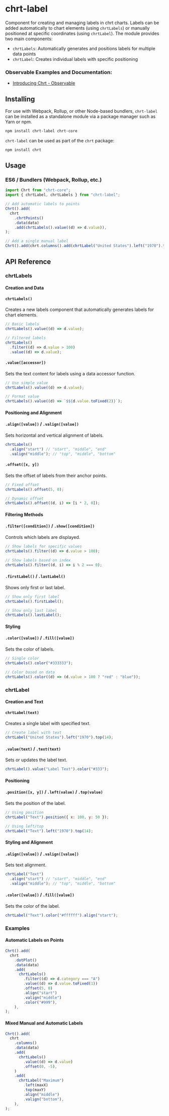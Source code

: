 # chrt-label

Component for creating and managing labels in chrt charts. Labels can be added automatically to chart elements (using `chrtLabels`) or manually positioned at specific coordinates (using `chrtLabel`). The module provides two main components:

- `chrtLabels`: Automatically generates and positions labels for multiple data points
- `chrtLabel`: Creates individual labels with specific positioning

### Observable Examples and Documentation:

- [Introducing Chrt - Observable](https://observablehq.com/@chrt/introducing-chrt?collection=@chrt/chrt)

## Installing

For use with Webpack, Rollup, or other Node-based bundlers, `chrt-label` can be installed as a standalone module via a package manager such as Yarn or npm.

```bash
npm install chrt-label chrt-core
```

`chrt-label` can be used as part of the `chrt` package:

```bash
npm install chrt
```

## Usage

### ES6 / Bundlers (Webpack, Rollup, etc.)

```js
import Chrt from "chrt-core";
import { chrtLabel, chrtLabels } from "chrt-label";

// Add automatic labels to points
Chrt().add(
  chrt
    .chrtPoints()
    .data(data)
    .add(chrtLabels().value((d) => d.value)),
);

// Add a single manual label
Chrt().add(chrt.columns().add(chrtLabel("United States").left("1970").top(14)));
```

## API Reference

### chrtLabels

#### Creation and Data

#### `chrtLabels()`

Creates a new labels component that automatically generates labels for chart elements.

```js
// Basic labels
chrtLabels().value((d) => d.value);

// Filtered labels
chrtLabels()
  .filter((d) => d.value > 100)
  .value((d) => d.value);
```

#### `.value([accessor])`

Sets the text content for labels using a data accessor function.

```js
// Use simple value
chrtLabels().value((d) => d.value);

// Format value
chrtLabels().value((d) => `$${d.value.toFixed(2)}`);
```

#### Positioning and Alignment

#### `.align([value])` / `.valign([value])`

Sets horizontal and vertical alignment of labels.

```js
chrtLabels()
  .align("start") // "start", "middle", "end"
  .valign("middle"); // "top", "middle", "bottom"
```

#### `.offset([x, y])`

Sets the offset of labels from their anchor points.

```js
// Fixed offset
chrtLabels().offset(5, 0);

// Dynamic offset
chrtLabels().offset((d, i) => [i * 2, 0]);
```

#### Filtering Methods

#### `.filter([condition])` / `.show([condition])`

Controls which labels are displayed.

```js
// Show labels for specific values
chrtLabels().filter((d) => d.value > 100);

// Show labels based on index
chrtLabels().filter((d, i) => i % 2 === 0);
```

#### `.firstLabel()` / `.lastLabel()`

Shows only first or last label.

```js
// Show only first label
chrtLabels().firstLabel();

// Show only last label
chrtLabels().lastLabel();
```

#### Styling

#### `.color([value])` / `.fill([value])`

Sets the color of labels.

```js
// Single color
chrtLabels().color("#333333");

// Color based on data
chrtLabels().color((d) => (d.value > 100 ? "red" : "blue"));
```

### chrtLabel

#### Creation and Text

#### `chrtLabel(text)`

Creates a single label with specified text.

```js
// Create label with text
chrtLabel("United States").left("1970").top(14);
```

#### `.value(text)` / `.text(text)`

Sets or updates the label text.

```js
chrtLabel().value("Label Text").color("#333");
```

#### Positioning

#### `.position([x, y])` / `.left(value)` / `.top(value)`

Sets the position of the label.

```js
// Using position
chrtLabel("Text").position({ x: 100, y: 50 });

// Using left/top
chrtLabel("Text").left("1970").top(14);
```

#### Styling and Alignment

#### `.align([value])` / `.valign([value])`

Sets text alignment.

```js
chrtLabel("Text")
  .align("start") // "start", "middle", "end"
  .valign("middle"); // "top", "middle", "bottom"
```

#### `.color([value])` / `.fill([value])`

Sets the color of the label.

```js
chrtLabel("Text").color("#ffffff").align("start");
```

### Examples

#### Automatic Labels on Points

```js
Chrt().add(
  chrt
    .dotPlot()
    .data(data)
    .add(
      chrtLabels()
        .filter((d) => d.category === "A")
        .value((d) => d.value.toFixed(1))
        .offset(5, 0)
        .align("start")
        .valign("middle")
        .color("#999"),
    ),
);
```

#### Mixed Manual and Automatic Labels

```js
Chrt().add(
  chrt
    .columns()
    .data(data)
    .add(
      chrtLabels()
        .value((d) => d.value)
        .offset(0, -5),
    )
    .add(
      chrtLabel("Maximum")
        .left(maxX)
        .top(maxY)
        .align("middle")
        .valign("bottom"),
    ),
);
```
